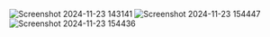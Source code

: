 ![Screenshot 2024-11-23 143141](https://github.com/user-attachments/assets/3ee68b39-caf2-494b-be91-a8a4e5c7babf)
![Screenshot 2024-11-23 154447](https://github.com/user-attachments/assets/ee028af0-0503-454e-b77f-93cf67920c13)
![Screenshot 2024-11-23 154436](https://github.com/user-attachments/assets/2948d25a-d968-4e51-b74e-3c2890f7aa42)
